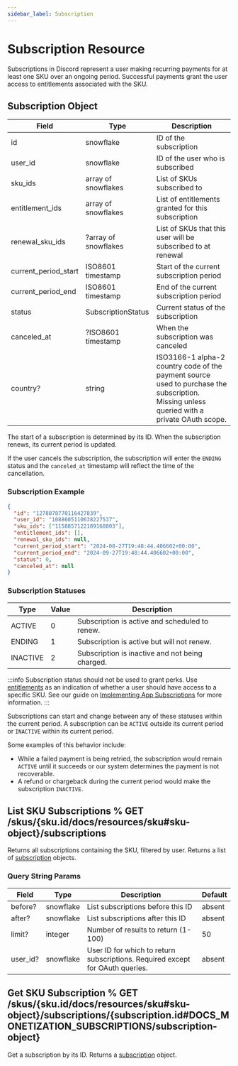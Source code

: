 ```yaml
---
sidebar_label: Subscription
---
```


# Subscription Resource

Subscriptions in Discord represent a user making recurring payments for at least one SKU over an ongoing period. Successful payments grant the user access to entitlements associated with the SKU.

## Subscription Object

| Field                | Type                 | Description                                                                                                                                |
|----------------------|----------------------|--------------------------------------------------------------------------------------------------------------------------------------------|
| id                   | snowflake            | ID of the subscription                                                                                                                     |
| user_id              | snowflake            | ID of the user who is subscribed                                                                                                           |
| sku_ids              | array of snowflakes  | List of SKUs subscribed to                                                                                                                 |
| entitlement_ids      | array of snowflakes  | List of entitlements granted for this subscription                                                                                         |
| renewal_sku_ids      | ?array of snowflakes | List of SKUs that this user will be subscribed to at renewal                                                                               |
| current_period_start | ISO8601 timestamp    | Start of the current subscription period                                                                                                   |
| current_period_end   | ISO8601 timestamp    | End of the current subscription period                                                                                                     |
| status               | SubscriptionStatus   | Current status of the subscription                                                                                                         |
| canceled_at          | ?ISO8601 timestamp   | When the subscription was canceled                                                                                                         |
| country?             | string               | ISO3166-1 alpha-2 country code of the payment source used to purchase the subscription. Missing unless queried with a private OAuth scope. |

The start of a subscription is determined by its ID. When the subscription renews, its current period is updated.

If the user cancels the subscription, the subscription will enter the `ENDING` status and the `canceled_at` timestamp will reflect the time of the cancellation.

### Subscription Example

```json
{
  "id": "1278078770116427839", 
  "user_id": "1088605110638227537", 
  "sku_ids": ["1158857122189168803"], 
  "entitlement_ids": [], 
  "renewal_sku_ids": null,
  "current_period_start": "2024-08-27T19:48:44.406602+00:00", 
  "current_period_end": "2024-09-27T19:48:44.406602+00:00", 
  "status": 0, 
  "canceled_at": null
}
```

### Subscription Statuses

| Type     | Value | Description                                     |
|----------|-------|-------------------------------------------------|
| ACTIVE   | 0     | Subscription is active and scheduled to renew.  |
| ENDING   | 1     | Subscription is active but will not renew.      |
| INACTIVE | 2     | Subscription is inactive and not being charged. |

:::info
Subscription status should not be used to grant perks. Use [entitlements](/docs/resources/entitlement#entitlement-object) as an indication of whether a user should have access to a specific SKU. See our guide on [Implementing App Subscriptions](/docs/monetization/implementing-app-subscriptions) for more information.
:::

Subscriptions can start and change between any of these statuses within the current period. A subscription can be `ACTIVE` outside its current period or `INACTIVE` within its current period.

Some examples of this behavior include:

- While a failed payment is being retried, the subscription would remain `ACTIVE` until it succeeds or our system determines the payment is not recoverable.
- A refund or chargeback during the current period would make the subscription `INACTIVE`.

## List SKU Subscriptions % GET /skus/{sku.id/docs/resources/sku#sku-object}/subscriptions

Returns all subscriptions containing the SKU, filtered by user. Returns a list of [subscription](/docs/resources/subscription#subscription-object) objects.

### Query String Params

| Field    | Type      | Description                                                                   | Default |
|----------|-----------|-------------------------------------------------------------------------------|---------|
| before?  | snowflake | List subscriptions before this ID                                             | absent  |
| after?   | snowflake | List subscriptions after this ID                                              | absent  |
| limit?   | integer   | Number of results to return (1-100)                                           | 50      |
| user_id? | snowflake | User ID for which to return subscriptions. Required except for OAuth queries. | absent  |

## Get SKU Subscription % GET /skus/{sku.id/docs/resources/sku#sku-object}/subscriptions/{subscription.id#DOCS_MONETIZATION_SUBSCRIPTIONS/subscription-object}

Get a subscription by its ID. Returns a [subscription](/docs/resources/subscription#subscription-object) object.